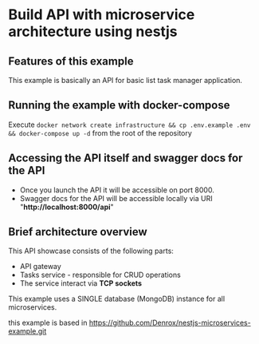 # Build API with microservice architecture using nestjs
## Features of this example
This example is basically an API for basic list task manager application.
## Running the example with docker-compose
Execute `docker network create infrastructure && cp .env.example .env && docker-compose up -d` from the root of the repository
## Accessing the API itself and swagger docs for the API
- Once you launch the API it will be accessible on port 8000.
- Swagger docs for the API will be accessible locally via URI "**http://localhost:8000/api**"
## Brief architecture overview
This API showcase consists of the following parts:
- API gateway
- Tasks service - responsible for CRUD operations 
- The service interact via **TCP sockets**

This example uses a SINGLE database (MongoDB) instance for all microservices.

this example is based in https://github.com/Denrox/nestjs-microservices-example.git
